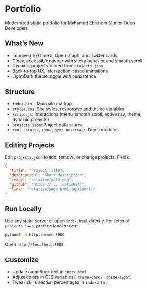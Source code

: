 # Portfolio

Modernized static portfolio for Mohamed Ebrahem (Junior Odoo Developer).

## What's New
- Improved SEO meta, Open Graph, and Twitter cards
- Clean, accessible navbar with sticky behavior and smooth scroll
- Dynamic projects loaded from `projects.json`
- Back-to-top UX, intersection-based animations
- Light/Dark theme toggle with persistence

## Structure
- `index.html`: Main site markup
- `styles.css`: Site styles, responsive and theme variables
- `script.js`: Interactions (menu, smooth scroll, active nav, theme, dynamic projects)
- `projects.json`: Project data source
- `real_estate/`, `todo/`, `gym/`, `hospital/`: Demo modules

## Editing Projects
Edit `projects.json` to add, remove, or change projects. Fields:
```json
{
  "title": "Project Title",
  "description": "Short description",
  "image": "relative/path.png",
  "github": "https://... (optional)",
  "link": "relative/page.html (optional)"
}
```

## Run Locally
Use any static server or open `index.html` directly. For fetch of `projects.json`, prefer a local server:
```bash
python3 -m http.server 8000
```
Open `http://localhost:8000`.

## Customize
- Update name/logo text in `index.html`
- Adjust colors in CSS variables (`.theme-dark` / `.theme-light`)
- Tweak skills section percentages in `index.html`